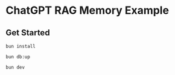 # ChatGPT RAG Memory Example

## Get Started

```
bun install
```

```
bun db:up
```

```
bun dev
```

